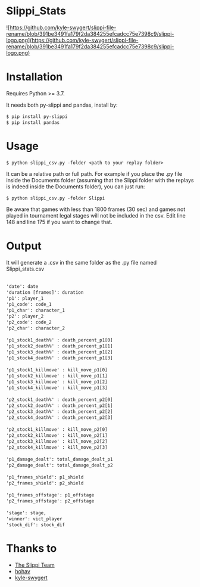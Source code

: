 # Slippi_Stats
![https://github.com/kyle-swygert/slippi-file-rename/blob/391be3491fa179f2da384255efcadcc75e7398c9/slippi-logo.png](https://github.com/kyle-swygert/slippi-file-rename/blob/391be3491fa179f2da384255efcadcc75e7398c9/slippi-logo.png)

# Installation
Requires Python >= 3.7. 

It needs both py-slippi and pandas, install by:

```
$ pip install py-slippi
$ pip install pandas
```


# Usage

```
$ python slippi_csv.py -folder <path to your replay folder>
```

It can be a relative path or full path. For example if you place the .py file inside the Documents folder (assuming that the Slippi folder with the replays is indeed inside the Documents folder), you can just run:

```
$ python slippi_csv.py -folder Slippi
```

Be aware that games with less than 1800 frames (30 sec) and games not played in tournament legal stages will not be included in the csv. Edit line 148 and line 175 if you want to change that.




# Output

It will generate a .csv in the same folder as the .py file named Slippi_stats.csv

```

'date': date  
'duration [frames]': duration
'p1': player_1 
'p1_code': code_1
'p1_char': character_1
'p2': player_2
'p2_code': code_2
'p2_char': character_2

'p1_stock1_death%' : death_percent_p1[0]
'p1_stock2_death%' : death_percent_p1[1]
'p1_stock3_death%' : death_percent_p1[2]
'p1_stock4_death%' : death_percent_p1[3]

'p1_stock1_killmove' : kill_move_p1[0]
'p1_stock2_killmove' : kill_move_p1[1]
'p1_stock3_killmove' : kill_move_p1[2]
'p1_stock4_killmove' : kill_move_p1[3]

'p2_stock1_death%' : death_percent_p2[0]
'p2_stock2_death%' : death_percent_p2[1]
'p2_stock3_death%' : death_percent_p2[2]
'p2_stock4_death%' : death_percent_p2[3]

'p2_stock1_killmove' : kill_move_p2[0]
'p2_stock2_killmove' : kill_move_p2[1]
'p2_stock3_killmove' : kill_move_p2[2]
'p2_stock4_killmove' : kill_move_p2[3]

'p1_damage_dealt': total_damage_dealt_p1
'p2_damage_dealt': total_damage_dealt_p2

'p1_frames_shield': p1_shield
'p2_frames_shield': p2_shield

'p1_frames_offstage': p1_offstage
'p2_frames_offstage': p2_offstage

'stage': stage,
'winner': vict_player
'stock_dif': stock_dif

```



# Thanks to


- [The Slippi Team](https://slippi.gg/)
- [hohav](https://github.com/hohav/py-slippi)
- [kyle-swygert](https://github.com/kyle-swygert/slippi-file-rename)
